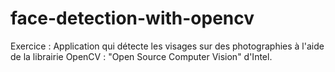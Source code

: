# face-detection-with-opencv
Exercice : Application qui détecte les visages sur des photographies à l'aide de la librairie OpenCV : "Open Source Computer Vision" d'Intel.
